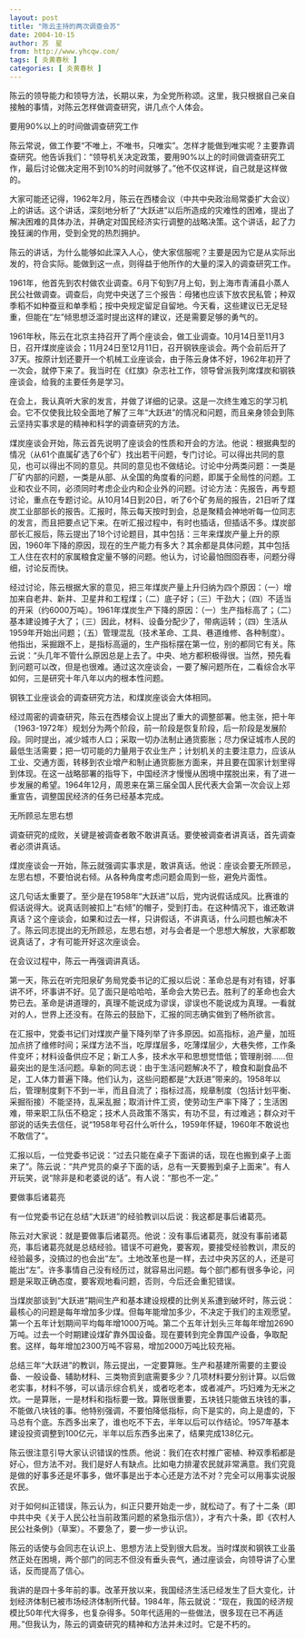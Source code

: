 ```yaml
---
layout: post
title: "陈云主持的两次调查会苏"
date: 2004-10-15
author: 苏　星
from: http://www.yhcqw.com/
tags: [ 炎黄春秋 ]
categories: [ 炎黄春秋 ]
---
```




陈云的领导能力和领导方法，长期以来，为全党所称颂。这里，我只根据自己亲自接触的事情，对陈云怎样做调查研究，讲几点个人体会。

要用90%以上的时间做调查研究工作


陈云常说，做工作要“不唯上，不唯书，只唯实”。怎样才能做到唯实呢？主要靠调查研究。他告诉我们：“领导机关决定政策，要用90%以上的时间做调查研究工作，最后讨论做决定用不到10%的时间就够了。”他不仅这样说，自己就是这样做的。


大家可能还记得，1962年2月，陈云在西楼会议（中共中央政治局常委扩大会议）上的讲话。这个讲话，深刻地分析了“大跃进”以后所造成的灾难性的困难，提出了解决困难的具体办法，并确定对国民经济实行调整的战略决策。这个讲话，起了力挽狂澜的作用，受到全党的热烈拥护。

陈云的讲话，为什么能够如此深入人心，使大家信服呢？主要是因为它是从实际出发的，符合实际。能做到这一点，则得益于他所作的大量的深入的调查研究工作。


1961年，他首先到农村做农业调查。6月下旬到7月上旬，到上海市青浦县小蒸人民公社做调查。调查后，向党中央送了三个报告：母猪也应该下放农民私管；种双季稻不如种蚕豆和单季稻；按中央规定留足自留地。今天看，这些建议已无足轻重，但能在“左”倾思想泛滥时提出这样的建议，还是需要足够的勇气的。


1961年秋，陈云在北京主持召开了两个座谈会，做工业调查。10月14日至11月3日，召开煤炭座谈会；11月24日至12月11日，召开钢铁座谈会。两个会前后开了37天。按原计划还要开一个机械工业座谈会，由于陈云身体不好，1962年初开了一次会，就停下来了。我当时在《红旗》杂志社工作，领导曾派我列席煤炭和钢铁座谈会，给我的主要任务是学习。


在会上，我认真听大家的发言，并做了详细的记录。这是一次终生难忘的学习机会。它不仅使我比较全面地了解了三年“大跃进”的情况和问题，而且亲身领会到陈云坚持实事求是的精神和科学的调查研究的方法。


煤炭座谈会开始，陈云首先说明了座谈会的性质和开会的方法。他说：根据典型的情况（从61个直属矿选了6个矿）找出若干问题，专门讨论。可以得出共同的意见，也可以得出不同的意见。共同的意见也不做结论。讨论中分两类问题：一类是厂矿内部的问题，一类是从部、从全国的角度看的问题，即属于全局性的问题。工业和农业不同，必须同时考虑企业内和企业外的问题。讨论方法：先报告，再专题讨论，重点在专题讨论。从10月14日到20日，听了6个矿务局的报告，21日听了煤炭工业部部长的报告。汇报时，陈云每天按时到会，总是聚精会神地听每一位同志的发言，而且把要点记下来。在听汇报过程中，有时也插话，但插话不多。煤炭部部长汇报后，陈云提出了18个讨论题目，其中包括：三年来煤炭产量上升的原因，1960年下降的原因，现在的生产能力有多大？其余都是具体问题，其中包括工人住在农村的家属粮食定量不够的问题。他认为，讨论最怕囫囵吞枣，问题分得细，讨论反而快。


经过讨论，陈云根据大家的意见，把三年煤炭产量上升归纳为四个原因：（一）增加来自老井、新井、卫星井和工程煤；（二）底子好；（三）干劲大；（四）不适当的开采（约6000万吨）。1961年煤炭生产下降的原因：（一）生产指标高了；（二）基本建设摊子大了；（三）因此，材料、设备分配少了，带病运转；（四）生活从1959年开始出问题；（五）管理混乱（技术革命、工具、巷道维修、各种制度）。他指出，采掘跟不上，是指标高逼的，生产指标摆在第一位，别的都同它有关。陈云说：“头几年不管什么原因总是上去了。中央、地方都积极得很。当然，预先看到问题可以改，但是也很难。通过这次座谈会，一要了解问题所在，二看综合水平如何，三是研究十年八年以内的根本性问题。

钢铁工业座谈会的调查研究方法，和煤炭座谈会大体相同。


经过周密的调查研究，陈云在西楼会议上提出了重大的调整部署。他主张，把十年（1963-1972年）规划分为两个阶段，前一阶段是恢复阶段，后一阶段是发展阶段。同时提出，减少城市人口；采取一切办法制止通货膨胀；尽力保证城市人民的最低生活需要；把一切可能的力量用于农业生产；计划机关的主要注意力，应该从工业、交通方面，转移到农业增产和制止通货膨胀方面来，并且要在国家计划里得到体现。在这一战略部署的指导下，中国经济才慢慢从困境中摆脱出来，有了进一步发展的希望。1964年12月，周恩来在第三届全国人民代表大会第一次会议上郑重宣告，调整国民经济的任务已经基本完成。

无所顾忌左思右想

调查研究的成败，关键是被调查者敢不敢讲真话。要使被调查者讲真话，首先调查者必须讲真话。

煤炭座谈会一开始，陈云就强调实事求是，敢讲真话。他说：座谈会要无所顾忌，左思右想，不要怕说右倾。从各种角度考虑问题会周到一些，避免片面性。


这几句话太重要了。至少是在1958年“大跃进”以后，党内说假话成风。比赛谁的假话说得大。说真话则被扣上“右倾”的帽子，受到打击。在这种情况下，谁还敢讲真话？这个座谈会，如果和过去一样，只讲假话，不讲真话，什么问题也解决不了。陈云同志提出的无所顾忌，左思右想，对与会者是一个思想大解放，大家都敢说真话了，才有可能开好这次座谈会。

在会议过程中，陈云一再强调讲真话。


第一天，陈云在听完阳泉矿务局党委书记的汇报以后说：革命总是有对有错，好事讲不坏，坏事讲不好。见了面只是哈哈哈，革命会大势已去。胜利了的革命也会大势已去。革命是讲道理的，真理不能说成为谬误，谬误也不能说成为真理。一看就对的人，世界上还没有。在陈云的鼓励下，汇报的同志确实做到了畅所欲言。


在汇报中，党委书记们对煤炭产量下降列举了许多原因。如高指标，追产量，加班加点挤了维修时间；采煤方法不当，吃厚煤层多，吃薄煤层少，大巷失修，工作条件变坏；材料设备供应不足；新工人多，技术水平和思想觉悟低；管理削弱……但最突出的是生活问题。阜新的同志说：由于生活问题解决不了，粮食和副食品不足，工人体力普遍下降。他们认为，这些问题都是“大跃进”带来的。1958年以后，管理制度剩下不到一半，而且自流了；指标过高，规章制度（包括计划平衡、采掘衔接）不能坚持，乱采乱掘；取消计件工资，使劳动生产率下降了；生活困难，带来职工队伍不稳定；技术人员政策不落实，有功不显，有过难逃；群众对干部说的话失去信任，说“1958年号召什么听什么，1959年怀疑，1960年不敢说也不敢信了”。


汇报以后，一位党委书记说：“过去只能在桌子下面讲的话，现在也搬到桌子上面来了”。陈云说：“共产党员的桌子下面的话，总有一天要搬到桌子上面来”。有人开玩笑，说“除非是和老婆说的话”。有人说：“那也不一定。”

要做事后诸葛亮

有一位党委书记在总结“大跃进”的经验教训以后说：我这都是事后诸葛亮。


陈云对大家说：就是要做事后诸葛亮。他说：没有事后诸葛亮，就没有事前诸葛亮，事后诸葛亮就是总结经验。错误不可避免，要客观，要接受经验教训，肃反的经验最多，没搞过的也会出“左”。土地改革也是一样，去过中央苏区的人，还是可能出“左”。许多事情自己没有经历过，就容易出问题。每个部门都有很多争论，问题是采取正确态度，要客观地看问题，否则，今后还会重犯错误。


当煤炭部谈到“大跃进”期间生产和基本建设规模的比例关系遭到破坏时，陈云说：最核心的问题是每年增加多少煤。但每年能增加多少，不决定于我们的主观愿望。第一个五年计划期间平均每年增1000万吨。第二个五年计划头三年每年增加2690万吨。过去一个时期建设煤矿靠外国设备。现在要转到完全靠国产设备，争取配套。这样，每年增加2300万吨不容易，增加2000万吨比较充裕。


总结三年“大跃进”的教训，陈云提出，一定要算账。生产和基建所需要的主要设备、一般设备、辅助材料、三类物资到底需要多少？几项材料要分别计算。以后做老实事，材料不够，可以请示综合机关，或者吃老本，或者减产。巧妇难为无米之炊。一是算账，一是材料和指标要一致。算账很重要，五块钱只能做五块钱的事，不能做八块钱的事。他特别强调，不要怕降低指标，向下是实的，向上是虚的，下马总有个底。东西多出来了，谁也吃不下去，半年以后可以作结论。1957年基本建设投资调整到100亿元，半年以后东西多出来了，结果完成138亿元。


陈云很注意引导大家认识错误的性质。他说：我们在农村推广密植、种双季稻都是好心，但方法不对。我们是好人有缺点。比如电力排灌农民就非常满意。我们究竟是做的好事多还是坏事多，做坏事是出于本心还是方法不对？完全可以用事实说服农民。


对于如何纠正错误，陈云认为，纠正只要开始走一步，就松动了。有了十二条（即中共中央《关于人民公社当前政策问题的紧急指示信》），才有六十条，即《农村人民公社条例》（草案）。不要急了，要一步一步认识。


陈云的话使与会同志在认识上、思想方法上受到很大启发。当时煤炭和钢铁工业虽然正处在困境，两个部门的同志不但没有垂头丧气，通过座谈会，向领导讲了心里话，反而提高了信心。


我讲的是四十多年前的事。改革开放以来，我国经济生活已经发生了巨大变化，计划经济体制已被市场经济体制所代替。1984年，陈云就说：“现在，我国的经济规模比50年代大得多，也复杂得多。50年代适用的一些做法，很多现在已不再适用。”但我认为，陈云的调查研究的精神和方法并未过时。它是不朽的。


